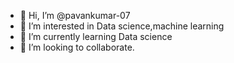 - 👋 Hi, I’m @pavankumar-07
- 👀 I’m interested in Data science,machine learning
- 🌱 I’m currently learning  Data science
- 💞️ I’m looking to collaborate.
<!---
pavankumar-07/pavankumar-07 is a ✨ special ✨ repository because its `README.md` (this file) appears on your GitHub profile.
You can click the Preview link to take a look at your changes.
--->
